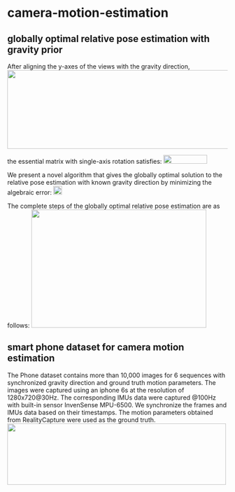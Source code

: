 # camera-motion-estimation
## globally optimal relative pose estimation with gravity prior
After aligning the y-axes of the views with the gravity direction,
<img src="https://github.com/YingnaSu/camera-motion-estimation/tree/main/image/align.png" width="600" height="180"/>

the essential matrix with single-axis rotation satisfies:
<img src="https://github.com/YingnaSu/camera-motion-estimation/tree/main/image/eq1.png" width="100" height="20"/>

We present a novel algorithm that gives the globally optimal solution to the relative pose estimation with known gravity direction by minimizing the algebraic error:
<img src="https://github.com/YingnaSu/camera-motion-estimation/tree/main/image/eq2.png" height="20"/>

The complete steps of the globally optimal relative pose estimation are as follows:
<img src="https://github.com/YingnaSu/camera-motion-estimation/tree/main/image/app.png" width="400" height="270"/>

## smart phone dataset for camera motion estimation
The Phone dataset contains more than 10,000 images for 6 sequences with synchronized gravity direction and ground truth motion parameters. The images were captured using an iphone 6s at the resolution of 1280x720@30Hz. The corresponding IMUs data were captured @100Hz with built-in sensor InvenSense MPU-6500. We synchronize the frames and IMUs data based on their timestamps. The motion parameters obtained from RealityCapture were used as the ground truth.
<img src="https://github.com/YingnaSu/camera-motion-estimation/tree/main/image/img.png" width="500" height="140"/>
